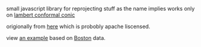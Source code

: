 small javascript library for reprojecting stuff as the name implies works only on [lambert conformal conic](http://en.wikipedia.org/wiki/Lambert_conformal_conic_projection)

origionally from [here](http://gmaps-utility-gis.googlecode.com/svn/trunk/v3samples/customprojection.html) which is probobly apache liscensed.

view [an example](http://calvinmetcalf.github.com/lcc) based on [Boston](http://www.cityofboston.gov/doit/databoston/app/data.aspx) data.